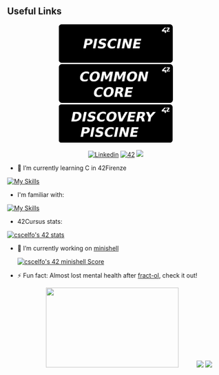 ## Useful Links

<p float="left" align="center">
  <a href="https://github.com/jotavare/42-resources">
    <img src="https://github.com/Scelfo42/Scelfo42/blob/main/42_banners/Piscine-banner.png" width="265"/>
  </a>
  <a href="https://github.com/Scelfo42/42-Common-Core">
    <img src="https://github.com/Scelfo42/Scelfo42/blob/main/42_banners/Common-Core-banner.png" width="265"/>
  </a>
  <a href="https://github.com/jotavare/42-piscine">
    <img src="https://github.com/Scelfo42/Scelfo42/blob/main/42_banners/Discovery-Piscine-banner.png" width="265"/>
  </a>
  <p align="center">
    <a href='https://www.linkedin.com/in/joaoptoliveira' target="_blank"><img alt='Linkedin' src='https://img.shields.io/badge/LinkedIn-100000?style=flat&logo=Linkedin&logoColor=white labelColor=0A66C2&color=0A66C2'/></a>
    </a>
    <a href='https://profile.intra.42.fr/users/jotavare' target="_blank"><img alt='42' src='https://img.shields.io/badge/Porto-100000?style=flat&logo=42&logoColor=white&labelColor=000000&color=000000'/></a>
    </a>
  <img src="https://komarev.com/ghpvc/?username=jotavare&style=flat&color=blue"></a>
  </a>
</p>
</p>

* 🌱 I’m currently learning C in 42Firenze

[![My Skills](https://skillicons.dev/icons?i=c)](https://skillicons.dev)

* I'm familiar with:

[![My Skills](https://skillicons.dev/icons?i=vim,bash,md,html,css,js)](https://skillicons.dev)

* 42Cursus stats:

[![cscelfo's 42 stats](https://badge42.vercel.app/api/v2/clg22s3a2000608ml2qvs6aly/stats?cursusId=21&coalitionId=283)](https://github.com/JaeSeoKim/badge42)

* 🔭 I’m currently working on <a href="https://github.com/Scelfo42/Minishell">minishell</a>

  [![cscelfo's 42 minishell Score](https://badge42.vercel.app/api/v2/clg22s3a2000608ml2qvs6aly/project/3112055)](https://github.com/JaeSeoKim/badge42)

* ⚡ Fun fact: Almost lost mental health after <a href="https://github.com/Scelfo42/fract-ol">fract-ol</a>, check it out!

  <p align="center">
    <img width="80%" src="https://github-readme-streak-stats.herokuapp.com/?user=Scelfo42&theme=radical" height="185" />
  
    <img src="https://github-readme-stats.vercel.app/api?username=Scelfo42&show_icons=true&theme=radical" height="185" />
    <img src="https://github-readme-stats.vercel.app/api/top-langs/?username=Scelfo42&layout=compact&theme=radical&langs_count=10" height="185" />
  </p>
<!--
**Scelfo42/Scelfo42** is a ✨ _special_ ✨ repository because its `README.md` (this file) appears on your GitHub profile.

Here are some ideas to get you started:

- 
- 
- 👯 I’m looking to collaborate on ...
- 🤔 I’m looking for help with ...
- 💬 Ask me about ...
- 📫 How to reach me: ...
- 😄 Pronouns: ...
-->

